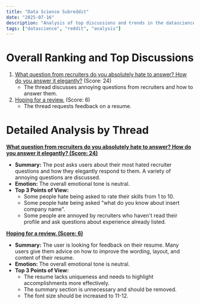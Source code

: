```yaml
---
title: "Data Science Subreddit"
date: "2025-07-16"
description: "Analysis of top discussions and trends in the datascience subreddit"
tags: ["datascience", "reddit", "analysis"]
---
```


# Overall Ranking and Top Discussions
1.  [What question from recruiters do you absolutely hate to answer? How do you answer it elegantly?](https://www.reddit.com/r/datascience/comments/1m10uku/what_question_from_recruiters_do_you_absolutely/) (Score: 24)
    *  The thread discusses annoying questions from recruiters and how to answer them.
2.  [Hoping for a review.](https://i.redd.it/9gcv99xve4df1.png) (Score: 6)
    *   The thread requests feedback on a resume.

# Detailed Analysis by Thread
**[What question from recruiters do you absolutely hate to answer? How do you answer it elegantly? (Score: 24)](https://www.reddit.com/r/datascience/comments/1m10uku/what_question_from_recruiters_do_you_absolutely/)**
*  **Summary:** The post asks users about their most hated recruiter questions and how they elegantly respond to them. A variety of annoying questions are discussed.
*  **Emotion:** The overall emotional tone is neutral.
*  **Top 3 Points of View:**
    *   Some people hate being asked to rate their skills from 1 to 10.
    *   Some people hate being asked "what do you know about insert company name".
    *   Some people are annoyed by recruiters who haven't read their profile and ask questions about experience already listed.

**[Hoping for a review. (Score: 6)](https://i.redd.it/9gcv99xve4df1.png)**
*  **Summary:** The user is looking for feedback on their resume. Many users give them advice on how to improve the wording, layout, and content of their resume.
*  **Emotion:** The overall emotional tone is neutral.
*  **Top 3 Points of View:**
    *   The resume lacks uniqueness and needs to highlight accomplishments more effectively.
    *   The summary section is unnecessary and should be removed.
    *   The font size should be increased to 11-12.

